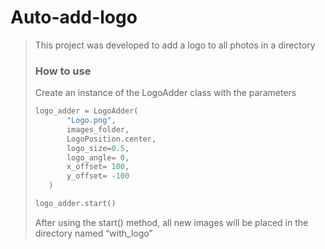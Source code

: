 # Auto-add-logo
> This project was developed to add a logo to all photos in a directory
> ### How to use
> Create an instance of the LogoAdder class with the parameters
>````python
>logo_adder = LogoAdder(
>        "Logo.png", 
>        images_folder, 
>        LogoPosition.center, 
>        logo_size=0.5,
>        logo_angle= 0,
>        x_offset= 100,
>        y_offset= -100
>    )
>````
> ````python
> logo_adder.start()
>````
> After using the start() method, all new images will be placed in the directory named “with_logo”
